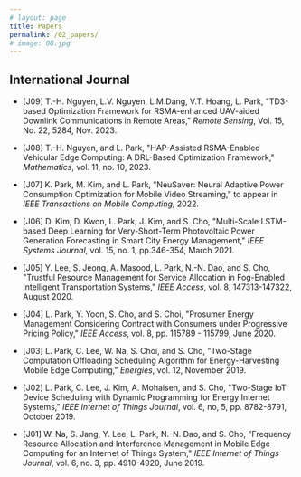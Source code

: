 ```yaml
---
# layout: page
title: Papers
permalink: /02_papers/
# image: 08.jpg
---
```

## International Journal
* [J09] T.-H. Nguyen, L.V. Nguyen, L.M.Dang, V.T. Hoang, L. Park, "TD3-based Optimization Framework for RSMA-enhanced UAV-aided Downlink Communications in Remote Areas," *Remote Sensing*, Vol. 15, No. 22, 5284, Nov. 2023.

* [J08] T.-H. Nguyen, and L. Park, "HAP-Assisted RSMA-Enabled Vehicular Edge Computing: A DRL-Based Optimization Framework," *Mathematics*, vol. 11, no. 10, 2023.

* [J07] K. Park, M. Kim, and L. Park, "NeuSaver: Neural Adaptive Power Consumption Optimization for Mobile Video Streaming," to appear in *IEEE Transactions on Mobile Computing*, 2022.

* [J06] D. Kim, D. Kwon, L. Park, J. Kim, and S. Cho, "Multi-Scale LSTM-based Deep Learning for Very-Short-Term Photovoltaic Power Generation Forecasting in Smart City Energy Management," *IEEE Systems Journal*, vol. 15, no. 1, pp.346-354, March 2021. 

* [J05] Y. Lee, S. Jeong, A. Masood, L. Park, N.-N. Dao, and S. Cho, "Trustful Resource Management for Service Allocation in Fog-Enabled Intelligent Transportation Systems," *IEEE Access*, vol. 8, 147313-147322, August 2020. 

* [J04] L. Park, Y. Yoon, S. Cho, and S. Choi, "Prosumer Energy Management Considering Contract with Consumers under Progressive Pricing Policy," *IEEE Access*, vol. 8, pp. 115789 - 115799,  June 2020. 

* [J03] L. Park, C. Lee, W. Na, S. Choi, and S. Cho, "Two-Stage Computation Offloading Scheduling Algorithm for Energy-Harvesting Mobile Edge Computing," *Energies*, vol. 12, November 2019. 

* [J02] L. Park, C. Lee, J. Kim, A. Mohaisen, and S. Cho, "Two-Stage IoT Device Scheduling with Dynamic Programming for Energy Internet Systems," *IEEE Internet of Things Journal*,  vol. 6, no, 5,  pp. 8782-8791, October 2019. 

* [J01] W. Na, S. Jang, Y. Lee, L. Park, N.-N. Dao, and S. Cho, "Frequency Resource Allocation and Interference Management in Mobile Edge Computing for an Internet of Things System," *IEEE Internet of Things Journal*, vol. 6, no. 3, pp. 4910-4920, June 2019.  
